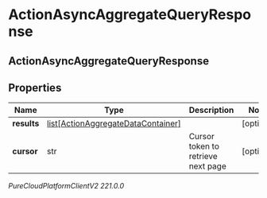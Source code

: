 # ActionAsyncAggregateQueryResponse

## ActionAsyncAggregateQueryResponse

## Properties

|Name | Type | Description | Notes|
|------------ | ------------- | ------------- | -------------|
| **results** | [list[ActionAggregateDataContainer]](ActionAggregateDataContainer) |  | [optional] |
| **cursor** | str | Cursor token to retrieve next page | [optional] |



_PureCloudPlatformClientV2 221.0.0_
